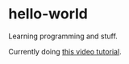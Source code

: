 # hello-world
Learning programming and stuff.

Currently doing [this video tutorial](https://www.youtube.com/watch?v=vLnPwxZdW4Y).
